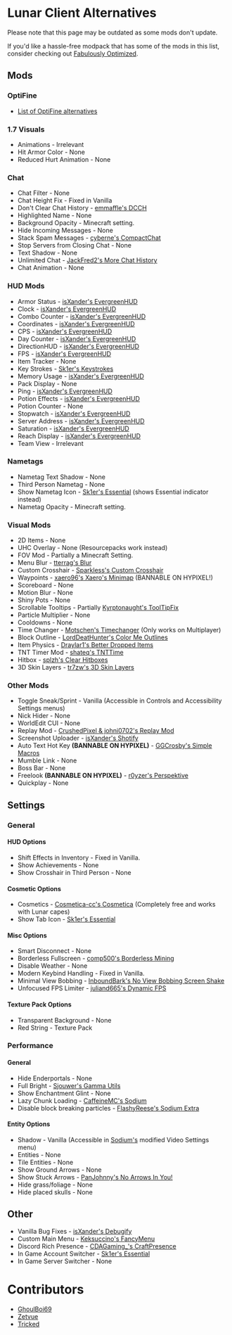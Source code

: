 # Lunar Client Alternatives

Please note that this page may be outdated as some mods don't update.

If you'd like a hassle-free
modpack that has some of the
mods in this list, consider
checking out
[Fabulously Optimized](https://modrinth.com/modpack/fabulously-optimized).

## Mods

### OptiFine

* [List of OptiFine alternatives](https://lambdaurora.dev/optifine_alternatives)

### 1.7 Visuals

* Animations - Irrelevant
* Hit Armor Color - None
* Reduced Hurt Animation - None

### Chat

* Chat Filter - None
* Chat Height Fix - Fixed in Vanilla
* Don't Clear Chat History - [emmaffle's DCCH](https://modrinth.com/mod/dcch)
* Highlighted Name - None
* Background Opacity - Minecraft setting.
* Hide Incoming Messages - None
* Stack Spam Messages - [cyberne's CompactChat](https://modrinth.com/mod/compactchat)
* Stop Servers from Closing Chat - None
* Text Shadow - None
* Unlimited Chat - [JackFred2's More Chat History](https://modrinth.com/mod/morechathistory)
* Chat Animation - None

### HUD Mods

* Armor Status - [isXander's EvergreenHUD](https://modrinth.com/mod/evergreenhud)
* Clock - [isXander's EvergreenHUD](https://modrinth.com/mod/evergreenhud)
* Combo Counter - [isXander's EvergreenHUD](https://modrinth.com/mod/evergreenhud)
* Coordinates - [isXander's EvergreenHUD](https://modrinth.com/mod/evergreenhud)
* CPS - [isXander's EvergreenHUD](https://modrinth.com/mod/evergreenhud) 
* Day Counter - [isXander's EvergreenHUD](https://modrinth.com/mod/evergreenhud)
* DirectionHUD - [isXander's EvergreenHUD](https://modrinth.com/mod/evergreenhud)
* FPS - [isXander's EvergreenHUD](https://modrinth.com/mod/evergreenhud)
* Item Tracker - None
* Key Strokes - [Sk1er's Keystrokes](https://sk1er.club/mods/keystrokesmod)
* Memory Usage - [isXander's EvergreenHUD](https://modrinth.com/mod/evergreenhud)
* Pack Display - None
* Ping - [isXander's EvergreenHUD](https://modrinth.com/mod/evergreenhud)
* Potion Effects - [isXander's EvergreenHUD](https://modrinth.com/mod/evergreenhud)
* Potion Counter - None
* Stopwatch - [isXander's EvergreenHUD](https://modrinth.com/mod/evergreenhud)
* Server Address -  [isXander's EvergreenHUD](https://modrinth.com/mod/evergreenhud)
* Saturation - [isXander's EvergreenHUD](https://modrinth.com/mod/evergreenhud)
* Reach Display - [isXander's EvergreenHUD](https://modrinth.com/mod/evergreenhud)
* Team View - Irrelevant

### Nametags

* Nametag Text Shadow -  None
* Third Person Nametag - None
* Show Nametag Icon - [Sk1er's Essential](https://essential.gg) (shows Essential indicator instead)
* Nametag Opacity - Minecraft setting.

### Visual Mods

* 2D Items - None
* UHC Overlay - None (Resourcepacks work instead)
* FOV Mod - Partially a Minecraft Setting.
* Menu Blur - [tterrag's Blur](https://www.curseforge.com/minecraft/mc-mods/blur)
* Custom Crosshair - [Sparkless's Custom Crosshair](https://www.curseforge.com/minecraft/mc-mods/custom-crosshair-mod)
* Waypoints - [xaero96's Xaero's Minimap](https://www.curseforge.com/minecraft/mc-mods/xaeros-minimap) (BANNABLE ON HYPIXEL!)
* Scoreboard - None
* Motion Blur - None
* Shiny Pots - None
* Scrollable Tooltips - Partially [Kyrptonaught's ToolTipFix](https://www.curseforge.com/minecraft/mc-mods/tooltipfix)
* Particle Multiplier - None
* Cooldowns - None
* Time Changer - [Motschen's Timechanger](https://www.curseforge.com/minecraft/mc-mods/time-changer) (Only works on Multiplayer)
* Block Outline - [LordDeatHunter's Color Me Outlines](https://www.curseforge.com/minecraft/mc-mods/color-me-outlines)
* Item Physics - [Draylar1's Better Dropped Items](https://www.curseforge.com/minecraft/mc-mods/better-dropped-items)
* TNT Timer Mod - [shateq's TNTTime](https://modrinth.com/mod/tnttime)
* Hitbox - [splzh's Clear Hitboxes](https://modrinth.com/mod/clearhitboxes)
* 3D Skin Layers - [tr7zw's 3D Skin Layers](https://www.curseforge.com/minecraft/mc-mods/skin-layers-3d)

### Other Mods

* Toggle Sneak/Sprint - Vanilla (Accessible in Controls and Accessibility Settings menus)
* Nick Hider - None
* WorldEdit CUI - None
* Replay Mod - [CrushedPixel & johni0702's Replay Mod](https://modrinth.com/mod/replaymod)
* Screenshot Uploader - [isXander's Shotify](https://modrinth.com/mod/shotify)
* Auto Text Hot Key **(BANNABLE ON HYPIXEL)** - [GGCrosby's Simple Macros](https://www.curseforge.com/minecraft/mc-mods/fabric-simple-macros)
* Mumble Link - None
* Boss Bar - None
* Freelook **(BANNABLE ON HYPIXEL)** - [r0yzer's Perspektive](https://modrinth.com/mod/perspektive)
* Quickplay - None

## Settings

### General

#### HUD Options

* Shift Effects in Inventory - Fixed in Vanilla.
* Show Achievements - None
* Show Crosshair in Third Person - None

#### Cosmetic Options

* Cosmetics - [Cosmetica-cc's Cosmetica](https://modrinth.com/mod/cosmetica) (Completely free and works with Lunar capes)
* Show Tab Icon - [Sk1er's Essential](https://essential.gg)

#### Misc Options

* Smart Disconnect - None
* Borderless Fullscreen - [comp500's Borderless Mining](https://www.curseforge.com/minecraft/mc-mods/borderless-mining)
* Disable Weather - None
* Modern Keybind Handling - Fixed in Vanilla.
* Minimal View Bobbing - [InboundBark's No View Bobbing Screen Shake](https://modrinth.com/mod/viewbobbingmod)
* Unfocused FPS Limiter - [juliand665's Dynamic FPS](https://modrinth.com/mod/dynamic-fps)

#### Texture Pack Options

* Transparent Background - None
* Red String - Texture Pack

### Performance

#### General

* Hide Enderportals - None
* Full Bright - [Sjouwer's Gamma Utils](https://modrinth.com/mod/gamma-utils)
* Show Enchantment Glint - None
* Lazy Chunk Loading - [CaffeineMC's Sodium](https://modrinth.com/mod/sodium)
* Disable block breaking particles - [FlashyReese's Sodium Extra](https://modrinth.com/mod/sodium-extra)

#### Entity Options

* Shadow - Vanilla (Accessible in [Sodium's](https://modrinth.com/mod/sodium) modified Video Settings menu)
* Entities - None
* Tile Entities - None
* Show Ground Arrows - None
* Show Stuck Arrows - [PanJohnny's No Arrows In You!](https://modrinth.com/mod/naiy)
* Hide grass/foliage - None
* Hide placed skulls - None

## Other

* Vanilla Bug Fixes - [isXander's Debugify](https://modrinth.com/mod/debugify)
* Custom Main Menu - [Keksuccino's FancyMenu](https://www.curseforge.com/minecraft/mc-mods/fancymenu-fabric)
* Discord Rich Presence - [CDAGaming_'s CraftPresence](https://www.curseforge.com/minecraft/mc-mods/craftpresence)
* In Game Account Switcher - [Sk1er's Essential](https://essential.gg)
* In Game Server Switcher - None

# Contributors

* [GhoulBoi69](https://github.com/GhoulBoii)
* [Zetvue](https://zetvue.carrd.co)
* [Tricked](https://github.com/Tricked-dev)
